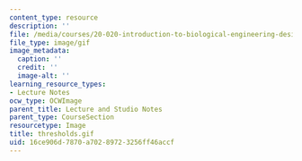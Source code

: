 ```yaml
---
content_type: resource
description: ''
file: /media/courses/20-020-introduction-to-biological-engineering-design-spring-2009/16ce906d7870a70289723256ff46accf_thresholds.gif
file_type: image/gif
image_metadata:
  caption: ''
  credit: ''
  image-alt: ''
learning_resource_types:
- Lecture Notes
ocw_type: OCWImage
parent_title: Lecture and Studio Notes
parent_type: CourseSection
resourcetype: Image
title: thresholds.gif
uid: 16ce906d-7870-a702-8972-3256ff46accf
---
```

